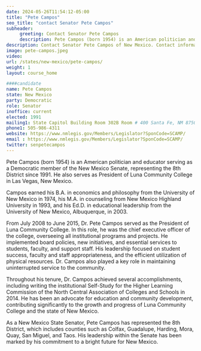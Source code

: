 ```yaml
---
date: 2024-05-26T11:54:12-05:00
title: "Pete Campos"
seo_title: "contact Senator Pete Campos"
subheader:
     greeting: Contact Senator Pete Campos
     description: Pete Campos (born 1954) is an American politician and educator serving as a Democratic member of the New Mexico Senate, representing the 8th District since 1991.
description: Contact Senator Pete Campos of New Mexico. Contact information for Pete Campos includes email address, phone number, and mailing address.
image: pete-campos.jpeg
video:
url: /states/new-mexico/pete-campos/
weight: 1
layout: course_home

####candidate
name: Pete Campos
state: New Mexico
party: Democratic
role: Senator
inoffice: current
elected: 1991
mailing1: State Capitol Building Room 302B Room # 400 Santa Fe, NM 87501
phone1: 505-986-4311
website: https://www.nmlegis.gov/Members/Legislator?SponCode=SCAMP/
email : https://www.nmlegis.gov/Members/Legislator?SponCode=SCAMP/
twitter: senpetecampos
---
```

Pete Campos (born 1954) is an American politician and educator serving as a Democratic member of the New Mexico Senate, representing the 8th District since 1991. He also serves as President of Luna Community College in Las Vegas, New Mexico.

Campos earned his B.A. in economics and philosophy from the University of New Mexico in 1974, his M.A. in counseling from New Mexico Highland University in 1993, and his Ed.D. in educational leadership from the University of New Mexico, Albuquerque, in 2003.

From July 2008 to June 2015, Dr. Pete Campos served as the President of Luna Community College. In this role, he was the chief executive officer of the college, overseeing all institutional programs and projects. He implemented board policies, new initiatives, and essential services to students, faculty, and support staff. His leadership focused on student success, faculty and staff appropriateness, and the efficient utilization of physical resources. Dr. Campos also played a key role in maintaining uninterrupted service to the community.

Throughout his tenure, Dr. Campos achieved several accomplishments, including writing the institutional Self-Study for the Higher Learning Commission of the North Central Association of Colleges and Schools in 2014. He has been an advocate for education and community development, contributing significantly to the growth and progress of Luna Community College and the state of New Mexico.

As a New Mexico State Senator, Pete Campos has represented the 8th District, which includes counties such as Colfax, Guadalupe, Harding, Mora, Quay, San Miguel, and Taos. His leadership within the Senate has been marked by his commitment to a bright future for New Mexico.
